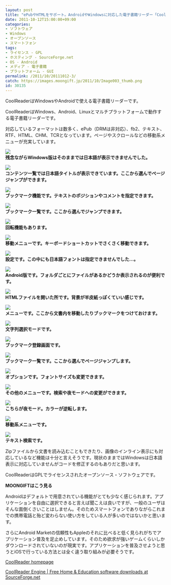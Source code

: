 ```yaml
---
layout: post
title: "ePubやHTMLをサポート。AndroidやWindowsに対応した電子書籍リーダー「CoolReader」"
date: 2011-10-12T15:00:00+09:00
categories:
- ソフトウェア
- Windows
- オープンソース
- スマートフォン
tags: 
- ライセンス - GPL
- ホスティング - SourceForge.net
- OS - Android
- メディア - 電子書籍
- プラットフォーム - GUI
permalink: /2011/10/20111012-3/
catch: https://images.moongift.jp/2011/10/Image003_thumb.png
id: 30135
---
```

CoolReaderはWindowsやAndroidで使える電子書籍リーダーです。

  

CoolReaderはWindows、Android、Linuxとマルチプラットフォームで動作する電子書籍リーダーです。

  

対応しているフォーマットは数多く、ePub（DRMは非対応）、fb2、テキスト、RTF、HTML、CHM、TCRとなっています。ページやスクロールなどの移動系メニューが充実しています。

  

[![](https://images.moongift.jp/2011/10/3dsearch26_thumb.png)](https://images.moongift.jp/2011/10/3dsearch26.png)  
**残念ながらWindows版はそのままでは日本語が表示できませんでした。**

  

[![](https://images.moongift.jp/2011/10/3dsearch27_thumb.png)](https://images.moongift.jp/2011/10/3dsearch27.png)  
**コンテンツ一覧では日本語タイトルが表示できています。ここから選んでページジャンプができます。**

  

[![](https://images.moongift.jp/2011/10/3dsearch28_thumb.png)](https://images.moongift.jp/2011/10/3dsearch28.png)  
**ブックマーク機能です。テキストのポジションやコメントを指定できます。**

  

[![](https://images.moongift.jp/2011/10/3dsearch29_thumb.png)](https://images.moongift.jp/2011/10/3dsearch29.png)  
**ブックマーク一覧です。ここから選んでジャンプできます。**

  

[![](https://images.moongift.jp/2011/10/3dsearch30_thumb.png)](https://images.moongift.jp/2011/10/3dsearch30.png)  
**回転機能もあります。**

  

[![](https://images.moongift.jp/2011/10/3dsearch31_thumb.png)](https://images.moongift.jp/2011/10/3dsearch31.png)  
**移動メニューです。キーボードショートカットでさくさく移動できます。**

  

[![](https://images.moongift.jp/2011/10/3dsearch25_thumb.png)](https://images.moongift.jp/2011/10/3dsearch25.png)  
**設定です。この中にも日本語フォントは指定できませんでした…。**

  

[![](https://images.moongift.jp/2011/10/Image001_thumb.png)](https://images.moongift.jp/2011/10/Image001.png)  
**Android版です。フォルダごとにファイルがあるかどうか表示されるのが便利です。**

  

[![](https://images.moongift.jp/2011/10/Image002_thumb.png)](https://images.moongift.jp/2011/10/Image002.png)  
**HTMLファイルを開いた所です。背景が羊皮紙っぽくていい感じです。**

  

[![](https://images.moongift.jp/2011/10/Image003_thumb.png)](https://images.moongift.jp/2011/10/Image003.png)  
**メニューです。ここから文書内を移動したりブックマークをつけておけます。**

  

[![](https://images.moongift.jp/2011/10/Image004_thumb.png)](https://images.moongift.jp/2011/10/Image004.png)  
**文字列選択モードです。**

  

[![](https://images.moongift.jp/2011/10/Image005_thumb.png)](https://images.moongift.jp/2011/10/Image005.png)  
**ブックマーク登録画面です。**

  

[![](https://images.moongift.jp/2011/10/Image010_thumb.png)](https://images.moongift.jp/2011/10/Image010.png)  
**ブックマーク一覧です。ここから選んでページジャンプします。**

  

[![](https://images.moongift.jp/2011/10/Image006_thumb.png)](https://images.moongift.jp/2011/10/Image006.png)  
**オプションです。フォントサイズも変更できます。**

  

[![](https://images.moongift.jp/2011/10/Image007_thumb.png)](https://images.moongift.jp/2011/10/Image007.png)  
**その他のメニューです。検索や夜モードへの変更ができます。**

  

[![](https://images.moongift.jp/2011/10/Image008_thumb.png)](https://images.moongift.jp/2011/10/Image008.png)  
**こちらが夜モード。カラーが逆転します。**

  

[![](https://images.moongift.jp/2011/10/Image009_thumb.png)](https://images.moongift.jp/2011/10/Image009.png)  
**移動系メニューです。**

  

[![](https://images.moongift.jp/2011/10/Image011_thumb.png)](https://images.moongift.jp/2011/10/Image011.png)  
**テキスト検索です。**

  
<!--more-->  

Zipファイルから文書を読み込むこともできたり、画像のインライン表示にも対応しているなど機能は十分と言えそうです。現状のままではWindowsは日本語表示に対応していませんがコードを修正するのもありだと思います。

  

CoolReaderはGPLでライセンスされたオープンソース・ソフトウェアです。

  
  
  

**MOONGIFTはこう見る**

  

Androidはデフォルトで用意されている機能がとても少なく感じられます。アプリケーションを自由に選択できると言えば聞こえは良いですが、一般のユーザはそんな面倒くさいことはしません。そのためスマートフォンでありながらこれまでの携帯電話と殆ど変わらない使い方をしている人が多いのではないかと思います。

  

さらにAndroid Marketの信頼性もAppleのそれに比べると低く見られがちでアプリケーション普及を足止めしています。そのため欲求が強いゲームくらいしかダウンロードされていないのが現実です。アプリケーションを普及させようと思うとiOSで行っている方法とは全く違う取り組みが必要そうです。

  

[CoolReader homepage](http://coolreader.org/e-index.htm)

  

[CoolReader Engine | Free Home & Education software downloads at SourceForge.net](http://sourceforge.net/projects/crengine/)

